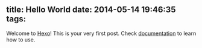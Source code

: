 title: Hello World
date: 2014-05-14 19:46:35
tags:
---

Welcome to [Hexo](http://hexo.io)! This is your very first post. Check [documentation](http://hexo.io/docs) to learn how to use.